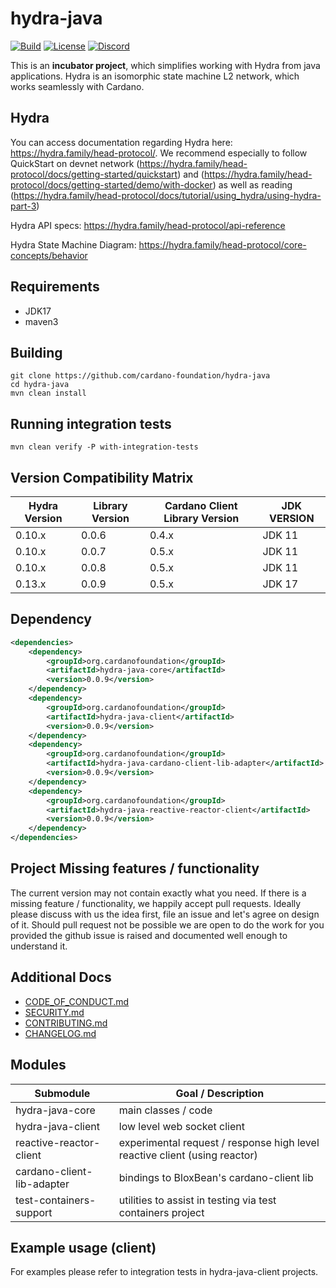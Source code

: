 # hydra-java

[![Build](https://github.com/cardano-foundation/hydra-java/actions/workflows/maven-build.yml/badge.svg)](https://github.com/cardano-foundation/hydra-java/actions/workflows/maven-build.yml)
[![License](https://img.shields.io:/github/license/cardano-foundation/hydra-java?label=license)](https://github.com/cardano-foundation/hydra-java/blob/master/LICENSE)
[![Discord](https://img.shields.io/discord/1022471509173882950)](https://discord.gg/4WVNHgQ7bP)

This is an **incubator project**, which simplifies working with Hydra from java applications. Hydra is an isomorphic state machine L2 network, which works seamlessly with Cardano.

## Hydra
You can access documentation regarding Hydra here: https://hydra.family/head-protocol/. We recommend especially to follow QuickStart on devnet network (https://hydra.family/head-protocol/docs/getting-started/quickstart) and (https://hydra.family/head-protocol/docs/getting-started/demo/with-docker) as well as reading (https://hydra.family/head-protocol/docs/tutorial/using_hydra/using-hydra-part-3)

Hydra API specs: https://hydra.family/head-protocol/api-reference

Hydra State Machine Diagram: https://hydra.family/head-protocol/core-concepts/behavior

## Requirements
- JDK17
- maven3

## Building
```
git clone https://github.com/cardano-foundation/hydra-java
cd hydra-java
mvn clean install
```

## Running integration tests
```shell
mvn clean verify -P with-integration-tests
```

## Version Compatibility Matrix

| Hydra Version | Library Version | Cardano Client Library Version | JDK VERSION |
|---------------|-----------------|--------------------------------|-------------|
| 0.10.x        | 0.0.6           | 0.4.x                          | JDK 11      |
| 0.10.x        | 0.0.7           | 0.5.x                          | JDK 11      |
| 0.10.x        | 0.0.8           | 0.5.x                          | JDK 11      |
| 0.13.x        | 0.0.9           | 0.5.x                          | JDK 17      |

## Dependency
```xml
<dependencies>
    <dependency>
        <groupId>org.cardanofoundation</groupId>
        <artifactId>hydra-java-core</artifactId>
        <version>0.0.9</version>
    </dependency>
    <dependency>
        <groupId>org.cardanofoundation</groupId>
        <artifactId>hydra-java-client</artifactId>
        <version>0.0.9</version>
    </dependency>
    <dependency>
        <groupId>org.cardanofoundation</groupId>
        <artifactId>hydra-java-cardano-client-lib-adapter</artifactId>
        <version>0.0.9</version>
    </dependency>
    <dependency>
        <groupId>org.cardanofoundation</groupId>
        <artifactId>hydra-java-reactive-reactor-client</artifactId>
        <version>0.0.9</version>
    </dependency>
</dependencies>
```

## Project Missing features / functionality
The current version may not contain exactly what you need. If there is a missing feature / functionality, we happily accept pull requests. Ideally please discuss with us the idea first, file an issue and let's agree on design of it. Should pull request not be possible we are open to do the work for you provided the github issue is raised and documented well enough to understand it. 

## Additional Docs
- [CODE_OF_CONDUCT.md](CODE_OF_CONDUCT.md)
- [SECURITY.md](SECURITY.md)
- [CONTRIBUTING.md](CONTRIBUTING.md)
- [CHANGELOG.md](CHANGELOG.md)

## Modules

| Submodule                  | Goal / Description                                                         |
|----------------------------|----------------------------------------------------------------------------|
| hydra-java-core            | main classes  / code                                                       |
| hydra-java-client          | low level web socket client                                                |
| reactive-reactor-client    | experimental request / response high level reactive client (using reactor) |
| cardano-client-lib-adapter | bindings to BloxBean's cardano-client lib                                  |
| test-containers-support    | utilities to assist in testing via test containers project                 |

## Example usage (client)

For examples please refer to integration tests in hydra-java-client projects.
